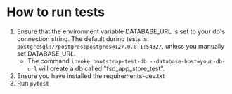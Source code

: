 # How to run tests

1. Ensure that the environment variable DATABASE_URL is set to your db's connection string. The default during tests is:
   `postgresql://postgres:postgres@127.0.0.1:5432/`, unless you manually set DATABASE_URL.
   - The command `invoke bootstrap-test-db --database-host=your-db-url` will create a db called "fsd_app_store_test".
2. Ensure you have installed the requirements-dev.txt
3. Run `pytest`
